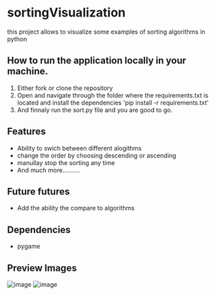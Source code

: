 # sortingVisualization
this project allows to visualize some examples of sorting algorithms in python


## How to run the application locally in your machine. 
1. Either fork or clone the repository
2. Open and navigate through the folder where the requirements.txt is located and install the dependencies 'pip install -r requirements.txt'
3. And finnaly run the sort.py file and you are good to go.


## Features
- Ability to swich between different alogithms
- change the order by choosing descending or ascending
- manullay stop the sorting any time
- And much more..........


## Future futures
- Add the ability the compare to algorithms


## Dependencies
- pygame


## Preview Images

![image](https://i.imgur.com/S9UqrCb.gif)
![image](https://i.imgur.com/DJc0T4P.gif)


